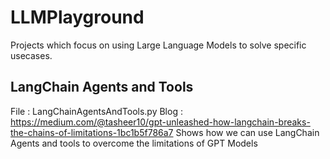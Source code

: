 # LLMPlayground

Projects which focus on using Large Language Models to solve specific usecases.

## LangChain Agents and Tools 
File : LangChainAgentsAndTools.py
Blog : https://medium.com/@tasheer10/gpt-unleashed-how-langchain-breaks-the-chains-of-limitations-1bc1b5f786a7
Shows how we can use LangChain Agents and tools to overcome the limitations of GPT Models


